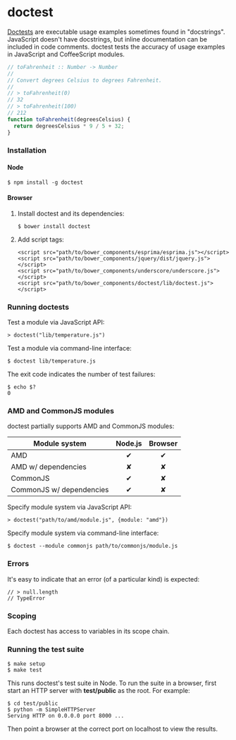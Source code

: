 # doctest

[Doctests][1] are executable usage examples sometimes found in "docstrings".
JavaScript doesn't have docstrings, but inline documentation can be included
in code comments. doctest tests the accuracy of usage examples in JavaScript
and CoffeeScript modules.

```javascript
// toFahrenheit :: Number -> Number
//
// Convert degrees Celsius to degrees Fahrenheit.
//
// > toFahrenheit(0)
// 32
// > toFahrenheit(100)
// 212
function toFahrenheit(degreesCelsius) {
  return degreesCelsius * 9 / 5 + 32;
}
```

### Installation

#### Node

    $ npm install -g doctest

#### Browser

1.  Install doctest and its dependencies:

        $ bower install doctest

2.  Add script tags:

        <script src="path/to/bower_components/esprima/esprima.js"></script>
        <script src="path/to/bower_components/jquery/dist/jquery.js"></script>
        <script src="path/to/bower_components/underscore/underscore.js"></script>
        <script src="path/to/bower_components/doctest/lib/doctest.js"></script>

### Running doctests

Test a module via JavaScript API:

    > doctest("lib/temperature.js")

Test a module via command-line interface:

    $ doctest lib/temperature.js

The exit code indicates the number of test failures:

    $ echo $?
    0

### AMD and CommonJS modules

doctest partially supports AMD and CommonJS modules:

| Module system               | Node.js | Browser |
| --------------------------- |:-------:|:-------:|
| AMD                         |    ✔︎    |    ✔︎    |
| AMD w/ dependencies         |    ✘    |    ✘    |
| CommonJS                    |    ✔︎    |    ✘    |
| CommonJS w/ dependencies    |    ✔︎    |    ✘    |

Specify module system via JavaScript API:

    > doctest("path/to/amd/module.js", {module: "amd"})

Specify module system via command-line interface:

    $ doctest --module commonjs path/to/commonjs/module.js

### Errors

It's easy to indicate that an error (of a particular kind) is expected:

    // > null.length
    // TypeError

### Scoping

Each doctest has access to variables in its scope chain.

### Running the test suite

    $ make setup
    $ make test

This runs doctest's test suite in Node. To run the suite in a browser, first
start an HTTP server with __test/public__ as the root. For example:

    $ cd test/public
    $ python -m SimpleHTTPServer
    Serving HTTP on 0.0.0.0 port 8000 ...

Then point a browser at the correct port on localhost to view the results.


[1]: http://docs.python.org/library/doctest.html
